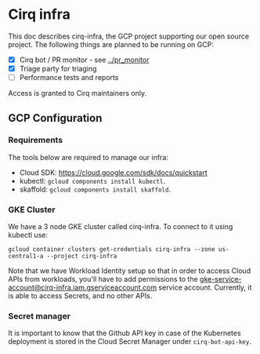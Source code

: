 # Cirq infra

This doc describes cirq-infra, the GCP project supporting our open source
project. The following things are planned to be running on GCP:

*   [X] Cirq bot / PR monitor - see [../pr_monitor](../pr_monitor/README.md)
*   [X] Triage party for triaging
*   [ ] Performance tests and reports

Access is granted to Cirq maintainers only.

## GCP Configuration

### Requirements

The tools below are required to manage our infra:

*   Cloud SDK: https://cloud.google.com/sdk/docs/quickstart
*   kubectl: `gcloud components install kubectl`.
*   skaffold: `gcloud components install skaffold`.

### GKE Cluster

We have a 3 node GKE cluster called cirq-infra. To connect to it using kubectl
use:

```shell
gcloud container clusters get-credentials cirq-infra --zone us-central1-a --project cirq-infra
```

Note that we have Workload Identity setup so that in order to access Cloud APIs
from workloads, you'll have to add permissions to the
gke-service-account@cirq-infra.iam.gserviceaccount.com service account.
Currently, it is able to access Secrets, and no other APIs.

### Secret manager

It is important to know that the Github API key in case of the Kubernetes
deployment is stored in the Cloud Secret Manager under `cirq-bot-api-key`.
